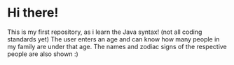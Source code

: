 # Hi there! 
This is my first repository, as i learn the Java syntax! (not all coding standards yet)
The user enters an age and can know how many people in my family are under that age. The names and zodiac signs of the respective people are also shown :) 
